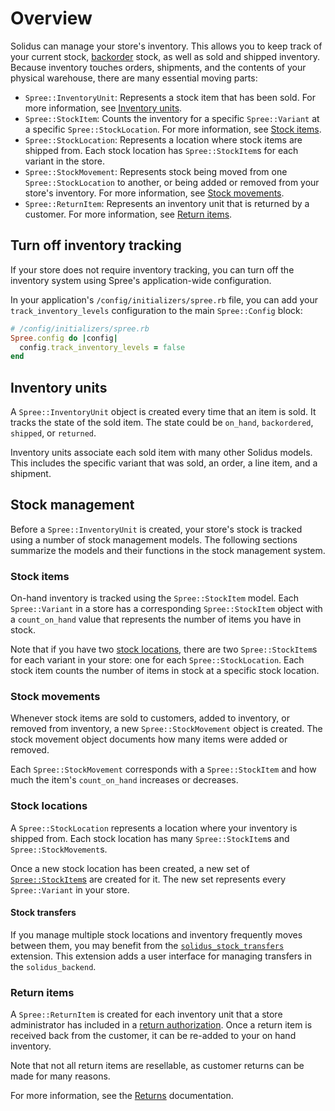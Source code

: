 # Overview

Solidus can manage your store's inventory. This allows you to keep track of your
current stock, [backorder][backorder] stock, as well as sold and shipped
inventory. Because inventory touches orders, shipments, and the contents of your
physical warehouse, there are many essential moving parts:

- `Spree::InventoryUnit`: Represents a stock item that has been sold. For more
  information, see [Inventory units](#inventory-units).
- `Spree::StockItem`: Counts the inventory for a specific `Spree::Variant` at a
  specific `Spree::StockLocation`. For more information, see [Stock
  items](#stock-items).
- `Spree::StockLocation`: Represents a location where stock items are shipped
  from. Each stock location has `Spree::StockItem`s for each variant in the
  store.
- `Spree::StockMovement`: Represents stock being moved from one
  `Spree::StockLocation` to another, or being  added or removed from your
  store's inventory. For more information, see [Stock
  movements](#stock-movements).
- `Spree::ReturnItem`: Represents an inventory unit that is returned by a
  customer.  For more information, see [Return items](#return-items).

[backorder]: https://www.investopedia.com/terms/b/backorder.asp

## Turn off inventory tracking

If your store does not require inventory tracking, you can turn off the
inventory system using Spree's application-wide configuration.

In your application's `/config/initializers/spree.rb` file, you can add your
`track_inventory_levels` configuration to the main `Spree::Config` block:

```ruby
# /config/initializers/spree.rb
Spree.config do |config|
  config.track_inventory_levels = false
end
```

## Inventory units

A `Spree::InventoryUnit` object is created every time that an item is sold. It
tracks the state of the sold item. The state could be `on_hand`, `backordered`,
`shipped`, or `returned`.

Inventory units associate each sold item with many other Solidus models. This
includes the specific variant that was sold, an order, a line item, and a
shipment.

<!--For more information, see the [Inventory units][inventory-units] article.-->

[inventory-units]: inventory-units.html

## Stock management

Before a `Spree::InventoryUnit` is created, your store's stock is tracked using
a number of stock management models. The following sections summarize the
models and their functions in the stock management system.

### Stock items

On-hand inventory is tracked using the `Spree::StockItem` model. Each
`Spree::Variant` in a store has a corresponding `Spree::StockItem` object with a
`count_on_hand` value that represents the number of items you have in stock.

Note that if you have two [stock locations](#stock-locations), there are two
`Spree::StockItem`s for each variant in your store: one for each
`Spree::StockLocation`. Each stock item counts the number of items in stock at a
specific stock location.

<!--For more information, see the [Stock items][stock-items] article.-->

[stock-items]: stock-items.html

### Stock movements

Whenever stock items are sold to customers, added to inventory, or removed from
inventory, a new `Spree::StockMovement` object is created. The stock movement
object documents how many items were added or removed.

Each `Spree::StockMovement` corresponds with a `Spree::StockItem` and how much
the item's `count_on_hand` increases or decreases.

<!--For more information, see the [Stock movements][stock-movements] article.-->

[stock-movements]: stock-movements.html

### Stock locations

A `Spree::StockLocation` represents a location where your inventory is shipped
from. Each stock location has many `Spree::StockItem`s and
`Spree::StockMovement`s.

Once a new stock location has been created, a new set of
[`Spree::StockItem`s](#stock-items) are created for it. The new set represents
every `Spree::Variant` in your store.

#### Stock transfers

If you manage multiple stock locations and inventory frequently moves between
them, you may benefit from the
[`solidus_stock_transfers`][solidus-stock-transfers] extension. This extension
adds a user interface for managing transfers in the `solidus_backend`.

[solidus-stock-transfers]: https://github.com/solidusio-contrib/solidus_stock_transfers

### Return items

<!-- TODO:
  For now, there is not dedicated article about return items.
-->

A `Spree::ReturnItem` is created for each inventory unit that a store
administrator has included in a [return authorization][return-authorizations].
Once a return item is received back from the customer, it can be re-added to
your on hand inventory.

Note that not all return items are resellable, as customer returns can be made
for many reasons.

For more information, see the [Returns][returns]
documentation.

[return-authorizations]: ../returns/return-authorizations.html
[returns]: ../returns/overview.html
